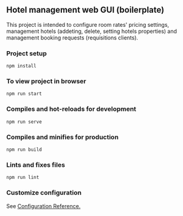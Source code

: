 
## Hotel management web GUI (boilerplate)

This project is intended to configure room rates' pricing settings, management hotels (addeting, delete, setting hotels properties) and management booking requests (requisitions clients).

### Project setup

`npm install`

### To view project in browser

`npm run start`

### Compiles and hot-reloads for development

`npm run serve`

### Compiles and minifies for production

`npm run build`

### Lints and fixes files

`npm run lint`

### Customize configuration
See [Configuration Reference.](https://cli.vuejs.org/config/)
